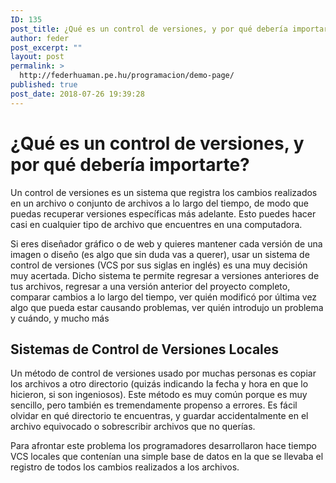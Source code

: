 ```yaml
---
ID: 135
post_title: ¿Qué es un control de versiones, y por qué debería importarte?
author: feder
post_excerpt: ""
layout: post
permalink: >
  http://federhuaman.pe.hu/programacion/demo-page/
published: true
post_date: 2018-07-26 19:39:28
---
```

# ¿Qué es un control de versiones, y por qué debería importarte?
Un control de versiones es un sistema que registra los cambios realizados en un archivo o conjunto de archivos a lo largo del tiempo, de modo que puedas recuperar versiones específicas más adelante. Esto puedes hacer casi en cualquier tipo de archivo que encuentres en una computadora. 

Si eres diseñador gráfico o de web y quieres mantener cada versión de una imagen o diseño (es algo que sin duda vas a querer), usar un sistema de control de versiones (VCS por sus siglas en inglés) es una muy decisión muy acertada. Dicho sistema te permite regresar a versiones anteriores de tus archivos, regresar a una versión anterior del proyecto completo, comparar cambios a lo largo del tiempo, ver quién modificó por última vez algo que pueda estar causando problemas, ver quién introdujo un problema y cuándo, y mucho más

## Sistemas de Control de Versiones Locales

Un método de control de versiones usado por muchas personas es copiar los archivos a otro directorio (quizás indicando la fecha y hora en que lo hicieron, si son ingeniosos). Este método es muy común porque es muy sencillo, pero también es tremendamente propenso a errores. Es fácil olvidar en qué directorio te encuentras, y guardar accidentalmente en el archivo equivocado o sobrescribir archivos que no querías.

Para afrontar este problema los programadores desarrollaron hace tiempo VCS locales que contenían una simple base de datos en la que se llevaba el registro de todos los cambios realizados a los archivos.
